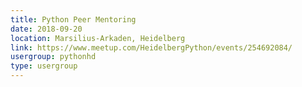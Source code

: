 ```yaml
---
title: Python Peer Mentoring
date: 2018-09-20
location: Marsilius-Arkaden, Heidelberg
link: https://www.meetup.com/HeidelbergPython/events/254692084/
usergroup: pythonhd
type: usergroup
---
```

